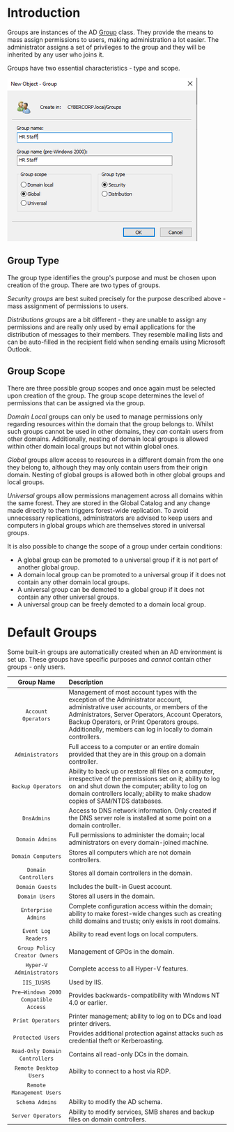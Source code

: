 # Introduction
Groups are instances of the AD [Group](https://learn.microsoft.com/en-us/windows/win32/adschema/c-group) class. They provide the means to mass assign permissions to users, making administration a lot easier. The administrator assigns a set of privileges to the group and they will be inherited by any user who joins it.

Groups have two essential characteristics - type and scope. 

![](../../Resources/Images/Groups/Group%20Creation.png)

## Group Type
The group type identifies the group's purpose and must be chosen upon creation of the group. There are two types of groups.

*Security groups* are best suited precisely for the purpose described above - mass assignment of permissions to users. 

*Distributions groups* are a bit different - they are unable to assign any permissions and are really only used by email applications for the distribution of messages to their members. They resemble mailing lists and can be auto-filled in the recipient field when sending emails using Microsoft Outlook.

## Group Scope
There are three possible group scopes and once again must be selected upon creation of the group. The group scope determines the level of permissions that can be assigned via the group.

*Domain Local* groups can only be used to manage permissions only regarding resources within the domain that the group belongs to. Whilst such groups cannot be used in other domains, they *can* contain users from other domains. Additionally, nesting of domain local groups is allowed within other domain local groups but not within global ones.

*Global* groups allow access to resources in a different domain from the one they belong to, although they may only contain users from their origin domain. Nesting of global groups is allowed both in other global groups and local groups.

*Universal* groups allow permissions management across all domains within the same forest. They are stored in the Global Catalog and any change made directly to them triggers forest-wide replication. To avoid unnecessary replications, administrators are advised to keep users and computers in global groups which are themselves stored in universal groups.

It is also possible to change the scope of a group under certain conditions:
- A global group can be promoted to a universal group if it is not part of another global group.
- A domain local group can be promoted to a universal group if it does not contain any other domain local groups.
- A universal group can be demoted to a global group if it does not contain any other universal groups.
- A universal group can be freely demoted to a domain local group.

# Default Groups
Some built-in groups are automatically created when an AD environment is set up. These groups have specific purposes and *cannot* contain other groups - only users.

|Group Name|Description|
|:----:|:-----|
|`Account Operators`|Management of most account types with the exception of the Administrator account, administrative user accounts, or members of the Administrators, Server Operators, Account Operators, Backup Operators, or Print Operators groups. Additionally, members can log in locally to domain controllers.|
|`Administrators`|Full access to a computer or an entire domain provided that they are in this group on a domain controller.|
|`Backup Operators`|Ability to back up or restore all files on a computer, irrespective of the permissions set on it; ability to log on and shut down the computer; ability to log on domain controllers locally; ability to make shadow copies of SAM/NTDS databases.|
|`DnsAdmins`|Access to DNS network information. Only created if the DNS server role is installed at some point on a domain controller.|
|`Domain Admins`|Full permissions to administer the domain; local administrators on every domain-joined machine.|
|`Domain Computers`|Stores all computers which are not domain controllers.|
|`Domain Controllers`|Stores all domain controllers in the domain.|
|`Domain Guests`|Includes the built-in Guest account.|
|`Domain Users`|Stores all users in the domain.|
|`Enterprise Admins`|Complete configuration access within the domain; ability to make forest-wide changes such as creating child domains and trusts; only exists in root domains.|
|`Event Log Readers`|Ability to read event logs on local computers.|
|`Group Policy Creator Owners`|Management of GPOs in the domain.|
|`Hyper-V Administrators`|Complete access to all Hyper-V features.|
|`IIS_IUSRS`|Used by IIS.|
|`Pre–Windows 2000 Compatible Access`|Provides backwards-compatibility with Windows NT 4.0 or earlier.|
|`Print Operators`|Printer management; ability to log on to DCs and load printer drivers.|
|`Protected Users`|Provides additional protection against attacks such as credential theft or Kerberoasting.|
|`Read-Only Domain Controllers`|Contains all read-only DCs in the domain.|
|`Remote Desktop Users`|Ability to connect to a host via RDP.|
|`Remote Management Users`||Ability to connect to a host via WinRM.|
|`Schema Admins`|Ability to modify the AD schema.|
|`Server Operators`|Ability to modify services, SMB shares and backup files on domain controllers.|
